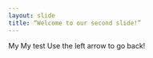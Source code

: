 ```yaml
---
layout: slide
title: “Welcome to our second slide!”
---
```

My My test
Use the left arrow to go back!
